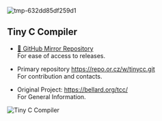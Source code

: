 ![tmp-632dd85df259d1](https://user-images.githubusercontent.com/21064622/192004036-d9a19a31-982f-4331-a23a-bdd6da0a8ef8.png)

## Tiny C Compiler

* [🔄 GitHub Mirror Repository](https://github.com/Tiny-C-Compiler/mirror-repository  )   
For ease of access to releases.  

* Primary repository 
https://repo.or.cz/w/tinycc.git  
For contribution and contacts.  

* Original Project: https://bellard.org/tcc/  
  For General Information.

<!--

**Here are some ideas to get you started:**

🙋‍♀️ A short introduction - what is your organization all about?
🌈 Contribution guidelines - how can the community get involved?
👩‍💻 Useful resources - where can the community find your docs? Is there anything else the community should know?
🍿 Fun facts - what does your team eat for breakfast?
🧙 Remember, you can do mighty things with the power of [Markdown](https://docs.github.com/github/writing-on-github/getting-started-with-writing-and-formatting-on-github/basic-writing-and-formatting-syntax)
-->


![Tiny C Compiler](https://user-images.githubusercontent.com/21064622/192001888-cc8c9f69-cb61-491d-be0f-52a382df787e.png)
